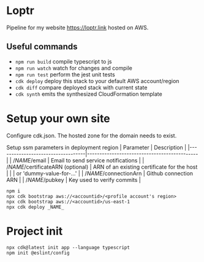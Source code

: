 # Loptr

Pipeline for my website https://loptr.link hosted on AWS.

## Useful commands

* `npm run build`   compile typescript to js
* `npm run watch`   watch for changes and compile
* `npm run test`    perform the jest unit tests
* `cdk deploy`      deploy this stack to your default AWS account/region
* `cdk diff`        compare deployed stack with current state
* `cdk synth`       emits the synthesized CloudFormation template

# Setup your own site
Configure cdk.json. The hosted zone for the domain needs to exist.

Setup ssm parameters in deployment region
| Parameter                         | Description                                 |
|-----------------------------------|---------------------------------------------|
| /_NAME_/email                     | Email to send service notifications         |
| /_NAME_/certificateARN (optional) | ARN of an existing certificate for the host |
|                                   | or 'dummy-value-for-...'                    |
| /_NAME_/connectionArn             | Github connection ARN                       |
| /_NAME_/pubkey                    | Key used to verify commits                  |

```
npm i
npx cdk bootstrap aws://<accountid>/<profile account's region>
npx cdk bootstrap aws://<accountid>/us-east-1
npx cdk deploy _NAME_
```

# Project init

```
npx cdk@latest init app --language typescript
npm init @eslint/config
```
